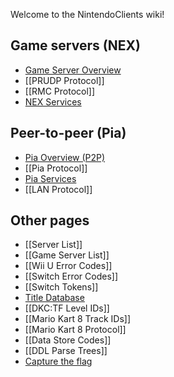 Welcome to the NintendoClients wiki!

## Game servers (NEX)
* [Game Server Overview](NEX-Overview-(Game-Servers))
* [[PRUDP Protocol]]
* [[RMC Protocol]]
* [NEX Services](NEX-Protocols)

## Peer-to-peer (Pia)
* [Pia Overview (P2P)](Pia-Overview)
* [[Pia Protocol]]
* [Pia Services](Pia-Protocols)
* [[LAN Protocol]]

## Other pages
* [[Server List]]
* [[Game Server List]]
* [[Wii U Error Codes]]
* [[Switch Error Codes]]
* [[Switch Tokens]]
* [Title Database](https://kinnay.github.io)
* [[DKC:TF Level IDs]]
* [[Mario Kart 8 Track IDs]]
* [[Mario Kart 8 Protocol]]
* [[Data Store Codes]]
* [[DDL Parse Trees]]
* [Capture the flag](https://ctf.ymar.dev)